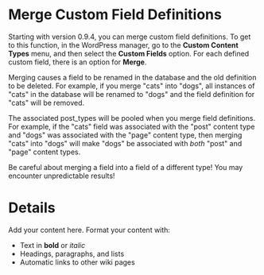 # Merge Custom Field Definitions #

Starting with version 0.9.4, you can merge custom field definitions.  To get to this function, in the WordPress manager, go to the **Custom Content Types** menu, and then select the **Custom Fields** option.  For each defined custom field, there is an option for **Merge**.

Merging causes a field to be renamed in the database and the old definition to be deleted. For example, if you merge "cats" into "dogs", all instances of "cats" in the database will be renamed to "dogs" and the field definition for "cats" will be removed.

The associated post\_types will be pooled when you merge field definitions.  For example, if the "cats" field was associated with the "post" content type and "dogs" was associated with the "page" content type, then merging "cats" into "dogs" will make "dogs" be associated with _both_ "post" and "page" content types.

Be careful about merging a field into a field of a different type! You may encounter unpredictable results!

# Details #

Add your content here.  Format your content with:
  * Text in **bold** or _italic_
  * Headings, paragraphs, and lists
  * Automatic links to other wiki pages
